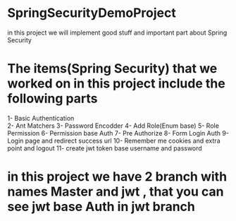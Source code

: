 # SpringSecurityDemoProject
in this project we will implement good stuff and important part about Spring Security 

# The items(Spring Security) that we worked on in this project include the following parts
 1- Basic Authentication <br/>
 2- Ant Matchers
 3- Password Encodder
 4- Add Role(Enum base)
 5- Role Permission
 6- Permission base Auth
 7- Pre Authorize
 8- Form Login Auth
 9- Login page and redirect success url
 10- Remember me cookies and extra point and logout
 11- create jwt token base username and password
 
 # in this project we have 2 branch with names Master and jwt , that you can see jwt base Auth in jwt branch
